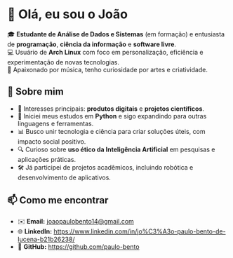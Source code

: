 # 👋 Olá, eu sou o João


🎓 **Estudante de Análise de Dados e Sistemas** (em formação) e entusiasta de **programação**, **ciência da informação** e **software livre**.  
💻 Usuário de **Arch Linux** com foco em personalização, eficiência e experimentação de novas tecnologias.  
🎹 Apaixonado por música, tenho curiosidade por artes e criatividade.  

## 🚀 Sobre mim

- 🎯 Interesses principais: **produtos digitais** e **projetos científicos**.  
- 🧠 Iniciei meus estudos em **Python** e sigo expandindo para outras linguagens e ferramentas.  
- 📊 Busco unir tecnologia e ciência para criar soluções úteis, com impacto social positivo.  
- 🔍 Curioso sobre **uso ético da Inteligência Artificial** em pesquisas e aplicações práticas.  
- 🛠 Já participei de projetos acadêmicos, incluindo robótica e desenvolvimento de aplicativos.

## 📫 Como me encontrar

- ✉️ **Email:** joaopaulobento14@gmail.com  
- 🌐 **LinkedIn:** https://www.linkedin.com/in/jo%C3%A3o-paulo-bento-de-lucena-b21b26238/ 
- 🐧 **GitHub:** https://github.com/paulo-bento
